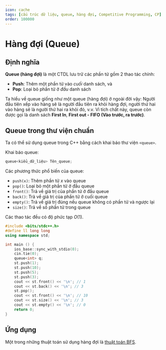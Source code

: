```yaml
---
icon: cache
tags: [cấu trúc dữ liệu, queue, hàng đợi, Competitive Programming, CP]
order: 100000
---
```


# Hàng đợi (Queue)

## Định nghĩa

**Queue (hàng đợi)** là một CTDL lưu trữ các phần tử gồm $2$ thao tác chính:

- **Push**: Thêm một phần tử vào *cuối* danh sách, và
- **Pop**: Loại bỏ phần tử ở *đầu* danh sách

Ta hiểu về queue giống như một queue (hàng đợi) ở ngoài đời vậy: Người đầu tiên xếp vào hàng sẽ là người đầu tiên ra khỏi hàng đợi, người thứ hai vào hàng sẽ là người thứ hai ra khỏi đó, v.v. Vì tích chất này, queue còn được gọi là danh sách **First In**, **First out - FIFO (Vào trước, ra trước)**. 

## Queue trong thư viện chuẩn

Ta có thể sử dụng queue trong C++ bằng cách khai báo thư viện `<queue>`.

Khai báo queue:

```C++
queue<kiểu_dữ_liệu> Tên_queue;
```

Các phương thức phổ biến của queue:

- `push(x)`: Thêm phần tử $x$ vào queue
- `pop()`: Loại bỏ một phần tử ở đầu queue
- `front()`: Trả về giá trị của phần tử ở đầu queue
- `back()`: Trả về giá trị của phần tử ở cuối queue
- `empty()`: Trả về giá trị đúng nếu queue không có phần tử và ngược lại
- `size()`: Trả về số phần tử trong queue

Các thao tác đều có độ phức tạp $O(1)$.

```C++
#include <bits/stdc++.h>
#define ll long long
using namespace std;

int main () {
    ios_base::sync_with_stdio(0);
    cin.tie(0);
    queue<int> q;
    st.push(1);
    st.push(10);
    st.push(5);
    st.push(3);
    cout << st.front() << '\n'; // 1
    cout << st.back() << '\n'; // 3
    st.pop();
    cout << st.front() << '\n'; // 10
    cout << st.size() << '\n'; // 3
    cout << st.empty() << '\n'; // 0
    return 0;
}
```

## Ứng dụng

Một trong những thuật toán sử dụng hàng đợi là [thuật toán BFS](../graph-theory/bfs.md).